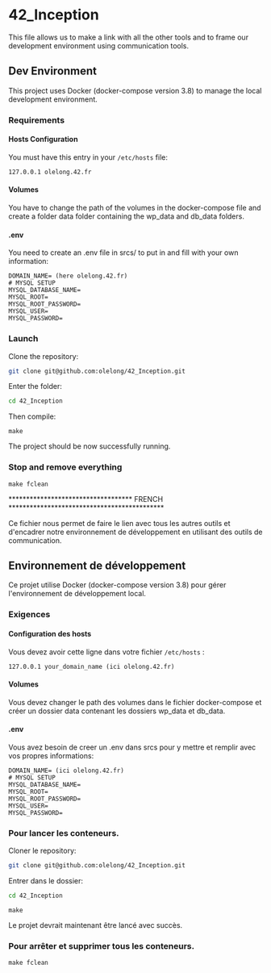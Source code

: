 # 42_Inception


This file allows us to make a link with all the other tools and to frame 
our development environment using communication tools.

## Dev Environment

This project uses Docker (docker-compose version 3.8) to manage the local development environment.

### Requirements

#### Hosts Configuration

You must have this entry in your `/etc/hosts` file:

```
127.0.0.1 olelong.42.fr
```

#### Volumes

You have to change the path of the volumes in the docker-compose file and create a folder 
data folder containing the wp_data and db_data folders.

#### .env

You need to create an .env file in srcs/ to put in and fill with your own information:

```
DOMAIN_NAME= (here olelong.42.fr)
# MYSQL SETUP
MYSQL_DATABASE_NAME=
MYSQL_ROOT=
MYSQL_ROOT_PASSWORD=
MYSQL_USER=
MYSQL_PASSWORD=
```

### Launch

Clone the repository:
```bash 
git clone git@github.com:olelong/42_Inception.git
```

Enter the folder:
```bash
cd 42_Inception
```

Then compile:

```
make
```

The project should be now successfully running.


### Stop and remove everything

```
make fclean
```

*********************************** FRENCH ********************************************

Ce fichier nous permet de faire le lien avec tous les autres outils et d'encadrer 
notre environnement de développement en utilisant des outils de communication.

## Environnement de développement

Ce projet utilise Docker (docker-compose version 3.8) pour gérer l'environnement de développement local.

### Exigences

#### Configuration des hosts 

Vous devez avoir cette ligne dans votre fichier `/etc/hosts` :

```
127.0.0.1 your_domain_name (ici olelong.42.fr)
```

#### Volumes

Vous devez changer le path des volumes dans le fichier docker-compose et créer un dossier 
data contenant les dossiers wp_data et db_data.

#### .env

Vous avez besoin de creer un .env dans srcs pour y mettre et remplir avec vos propres informations:

```
DOMAIN_NAME= (ici olelong.42.fr)
# MYSQL SETUP
MYSQL_DATABASE_NAME=
MYSQL_ROOT=
MYSQL_ROOT_PASSWORD=
MYSQL_USER=
MYSQL_PASSWORD=
```



### Pour lancer les conteneurs.

Cloner le repository:
```bash 
git clone git@github.com:olelong/42_Inception.git
```

Entrer dans le dossier:
```bash
cd 42_Inception
```

```
make
```

Le projet devrait maintenant être lancé avec succès.


### Pour arrêter et supprimer tous les conteneurs.

```
make fclean
```

